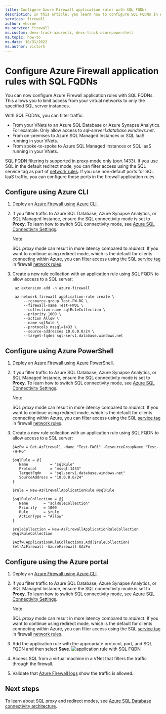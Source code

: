 ```yaml
---
title: Configure Azure Firewall application rules with SQL FQDNs
description: In this article, you learn how to configure SQL FQDNs in Azure Firewall application rules.
services: firewall
author: vhorne
ms.service: firewall
ms.custom: devx-track-azurecli, devx-track-azurepowershell
ms.topic: how-to
ms.date: 10/31/2022
ms.author: victorh
---
```


# Configure Azure Firewall application rules with SQL FQDNs

You can now configure Azure Firewall application rules with SQL FQDNs. This allows you to limit access from your virtual networks to only the specified SQL server instances.

With SQL FQDNs, you can filter traffic:

- From your VNets to an Azure SQL Database or Azure Synapse Analytics. For example: Only allow access to *sql-server1.database.windows.net*.
- From on-premises to Azure SQL Managed Instances or SQL IaaS running in your VNets.
- From spoke-to-spoke to Azure SQL Managed Instances or SQL IaaS running in your VNets.

SQL FQDN filtering is supported in [proxy-mode](/azure/azure-sql/database/connectivity-architecture#connection-policy) only (port 1433). If you use SQL in the default redirect mode, you can filter access using the SQL service tag as part of [network rules](features.md#network-traffic-filtering-rules).
If you use non-default ports for SQL IaaS traffic, you can configure those ports in the firewall application rules.

## Configure using Azure CLI

1. Deploy an [Azure Firewall using Azure CLI](deploy-cli.md).
1. If you filter traffic to Azure SQL Database, Azure Synapse Analytics, or SQL Managed Instance, ensure the SQL connectivity mode is set to **Proxy**. To learn how to switch SQL connectivity mode, see [Azure SQL Connectivity Settings](/azure/azure-sql/database/connectivity-settings#change-the-connection-policy-via-the-azure-cli).

   > [!NOTE]
   > SQL *proxy* mode can result in more latency compared to *redirect*. If you want to continue using redirect mode, which is the default for clients connecting within Azure, you can filter access using the SQL [service tag](service-tags.md) in firewall [network rules](tutorial-firewall-deploy-portal.md#configure-a-network-rule).

1. Create a new rule collection with an application rule using SQL FQDN to allow access to a SQL server:

   ```azurecli
    az extension add -n azure-firewall
    
    az network firewall application-rule create \ 
        --resource-group Test-FW-RG \
        --firewall-name Test-FW01 \ 
        --collection-name sqlRuleCollection \
        --priority 1000 \
        --action Allow \
        --name sqlRule \
        --protocols mssql=1433 \
        --source-addresses 10.0.0.0/24 \
        --target-fqdns sql-serv1.database.windows.net
   ```

## Configure using Azure PowerShell

1. Deploy an [Azure Firewall using Azure PowerShell](deploy-ps.md).
1. If you filter traffic to Azure SQL Database, Azure Synapse Analytics, or SQL Managed Instance, ensure the SQL connectivity mode is set to **Proxy**. To learn how to switch SQL connectivity mode, see [Azure SQL Connectivity Settings](/azure/azure-sql/database/connectivity-settings#change-the-connection-policy-via-the-azure-cli).

   > [!NOTE]
   > SQL *proxy* mode can result in more latency compared to *redirect*. If you want to continue using redirect mode, which is the default for clients connecting within Azure, you can filter access using the SQL [service tag](service-tags.md) in firewall [network rules](tutorial-firewall-deploy-portal.md#configure-a-network-rule).

1. Create a new rule collection with an application rule using SQL FQDN to allow access to a SQL server:

   ```azurepowershell
   $AzFw = Get-AzFirewall -Name "Test-FW01" -ResourceGroupName "Test-FW-RG"
    
   $sqlRule = @{
      Name          = "sqlRule"
      Protocol      = "mssql:1433" 
      TargetFqdn    = "sql-serv1.database.windows.net"
      SourceAddress = "10.0.0.0/24"
   }
    
   $rule = New-AzFirewallApplicationRule @sqlRule
    
   $sqlRuleCollection = @{
      Name       = "sqlRuleCollection" 
      Priority   = 1000 
      Rule       = $rule
      ActionType = "Allow"
   }
    
   $ruleCollection = New-AzFirewallApplicationRuleCollection @sqlRuleCollection
    
   $Azfw.ApplicationRuleCollections.Add($ruleCollection)    
   Set-AzFirewall -AzureFirewall $AzFw    
   ```

## Configure using the Azure portal
1. Deploy an [Azure Firewall using Azure CLI](deploy-cli.md).
1. If you filter traffic to Azure SQL Database, Azure Synapse Analytics, or SQL Managed Instance, ensure the SQL connectivity mode is set to **Proxy**. To learn how to switch SQL connectivity mode, see [Azure SQL Connectivity Settings](/azure/azure-sql/database/connectivity-settings#change-the-connection-policy-via-the-azure-cli).  

   > [!NOTE]
   > SQL *proxy* mode can result in more latency compared to *redirect*. If you want to continue using redirect mode, which is the default for clients connecting within Azure, you can filter access using the SQL [service tag](service-tags.md) in firewall [network rules](tutorial-firewall-deploy-portal.md#configure-a-network-rule).

1. Add the application rule with the appropriate protocol, port, and SQL FQDN and then select **Save**.
   ![application rule with SQL FQDN](media/sql-fqdn-filtering/application-rule-sql.png)
1. Access SQL from a virtual machine in a VNet that filters the traffic through the firewall. 
1. Validate that [Azure Firewall logs](./firewall-workbook.md) show the traffic is allowed.

## Next steps

To learn about SQL proxy and redirect modes, see [Azure SQL Database connectivity architecture](/azure/azure-sql/database/connectivity-architecture).
